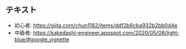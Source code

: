 ## テキスト
- 初心者: https://qiita.com/chun1182/items/ddf2b6cba932b2bb0d4e
- 中級者: https://kakedashi-engineer.appspot.com/2020/05/08/light-blue/#google_vignette
